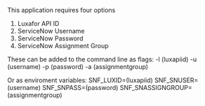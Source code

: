 This application requires four options
1. Luxafor API ID
2. ServiceNow Username
3. ServiceNow Password
4. ServiceNow Assignment Group

These can be added to the command line as flags:
-l (luxapiid) -u (username) -p (password) -a (assignmentgroup)

Or as enviroment variables: 
  SNF_LUXID=(luxapiid)
  SNF_SNUSER=(username)
  SNF_SNPASS=(password)
  SNF_SNASSIGNGROUP=(assignmentgroup)
